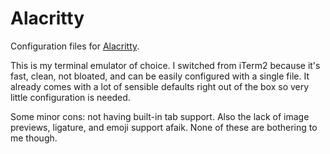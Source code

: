 # Alacritty

Configuration files for [Alacritty](https://github.com/alacritty/alacritty).

This is my terminal emulator of choice. I switched from iTerm2 because it's fast, clean, not bloated, and can be easily configured with a single file. It already comes with a lot of sensible defaults right out of the box so very little configuration is needed.

Some minor cons: not having built-in tab support. Also the lack of image previews, ligature, and emoji support afaik. None of these are bothering to me though.
